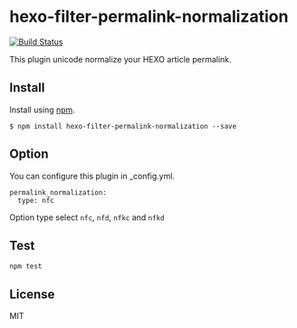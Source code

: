 hexo-filter-permalink-normalization
================

[![Build Status](https://drone.io/github.com/kazu69/hexo-filter-permalink-normalization/status.png)](https://drone.io/github.com/kazu69/hexo-filter-permalink-normalization/latest)

This plugin unicode normalize your HEXO article permalink.

## Install

Install using [npm](https://npmjs.org/package/hexo-filter-permalink-normalization).

```
$ npm install hexo-filter-permalink-normalization --save
```
## Option

You can configure this plugin in _config.yml.

```
permalink_normalization:
  type: nfc
```

Option type select ```nfc```, ```nfd```, ```nfkc``` and ```nfkd```

## Test

```
npm test
```

## License

MIT
